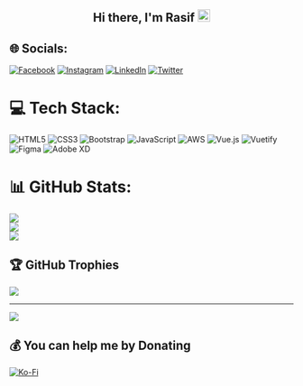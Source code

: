 
<h2 align="center"> Hi there, I'm Rasif <img src="https://raw.githubusercontent.com/MartinHeinz/MartinHeinz/master/wave.gif" width=22px height=22px />
<h2/>


## 🌐 Socials:
[![Facebook](https://img.shields.io/badge/Facebook-%231877F2.svg?logo=Facebook&logoColor=white)](https://facebook.com/habibfcn1) [![Instagram](https://img.shields.io/badge/Instagram-%23E4405F.svg?logo=Instagram&logoColor=white)](https://instagram.com/habibfcn1) [![LinkedIn](https://img.shields.io/badge/LinkedIn-%230077B5.svg?logo=linkedin&logoColor=white)](https://linkedin.com/in/habibfcn) [![Twitter](https://img.shields.io/badge/Twitter-%231DA1F2.svg?logo=Twitter&logoColor=white)](https://twitter.com/habibfcn) 

# 💻 Tech Stack:
![HTML5](https://img.shields.io/badge/html5-%23E34F26.svg?style=for-the-badge&logo=html5&logoColor=white) ![CSS3](https://img.shields.io/badge/css3-%231572B6.svg?style=for-the-badge&logo=css3&logoColor=white) ![Bootstrap](https://img.shields.io/badge/bootstrap-%23563D7C.svg?style=for-the-badge&logo=bootstrap&logoColor=white) ![JavaScript](https://img.shields.io/badge/javascript-%23323330.svg?style=for-the-badge&logo=javascript&logoColor=%23F7DF1E) ![AWS](https://img.shields.io/badge/AWS-%23FF9900.svg?style=for-the-badge&logo=amazon-aws&logoColor=white) ![Vue.js](https://img.shields.io/badge/vuejs-%2335495e.svg?style=for-the-badge&logo=vuedotjs&logoColor=%234FC08D) ![Vuetify](https://img.shields.io/badge/Vuetify-1867C0?style=for-the-badge&logo=vuetify&logoColor=AEDDFF) 	![Figma](https://img.shields.io/badge/figma-%23F24E1E.svg?style=for-the-badge&logo=figma&logoColor=white) ![Adobe XD](https://img.shields.io/badge/Adobe%20XD-470137?style=for-the-badge&logo=Adobe%20XD&logoColor=#FF61F6)
# 📊 GitHub Stats:
![](https://github-readme-stats.vercel.app/api?username=habibfcn&theme=radical&hide_border=false&include_all_commits=false&count_private=false)<br/>
![](https://github-readme-streak-stats.herokuapp.com/?user=habibfcn&theme=radical&hide_border=false)<br/>
![](https://github-readme-stats.vercel.app/api/top-langs/?username=habibfcn&theme=radical&hide_border=false&include_all_commits=false&count_private=false&layout=compact)

## 🏆 GitHub Trophies
![](https://github-profile-trophy.vercel.app/?username=habibfcn&theme=radical&no-frame=false&no-bg=true&margin-w=4)

---
[![](https://visitcount.itsvg.in/api?id=habibfcn&icon=0&color=0)](https://visitcount.itsvg.in)

  ## 💰 You can help me by Donating
  [![Ko-Fi](https://img.shields.io/badge/Ko--fi-F16061?style=for-the-badge&logo=ko-fi&logoColor=white)](https://ko-fi.com/https://ko-fi.com/habibfcn#paypalModal) 

  
<!-- Proudly created with GPRM ( https://gprm.itsvg.in ) -->
